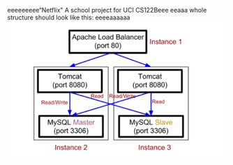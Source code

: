 eeeeeeeee“Netflix"
A school project for UCI CS122Beee
eeaaa
whole structure should look like this:
eeeeaaaaaa
![image](https://github.com/cxk123/-Netflix-CS122B/blob/master/images/struture.PNG)
